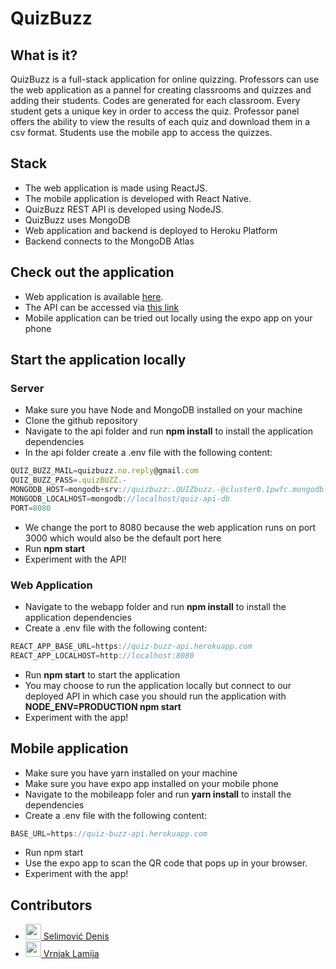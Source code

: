 # QuizBuzz

## What is it?
QuizBuzz is a full-stack application for online quizzing. Professors can use the web application as a pannel for creating classrooms and quizzes and adding 
their students. Codes are generated for each classroom. Every student gets a unique key in order to access the quiz. Professor panel offers the ability to 
view the results of each quiz and download them in a csv format. Students use the mobile app to access the quizzes. 

## Stack
* The web application is made using ReactJS. 
* The mobile application is developed with React Native. 
* QuizBuzz REST API is developed using NodeJS. 
* QuizBuzz uses MongoDB
* Web application and backend is deployed to Heroku Platform 
* Backend connects to the MongoDB Atlas 

## Check out the application
* Web application is available [here](#).
* The API can be accessed via [this link](https://quiz-buzz-api.herokuapp.com)
* Mobile application can be tried out locally using the expo app on your phone

## Start the application locally

### Server
* Make sure you have Node and MongoDB installed on your machine
* Clone the github repository
* Navigate to the api folder and run __npm install__ to install the application dependencies
* In the api folder create a .env file with the following content: 

```javascript
QUIZ_BUZZ_MAIL=quizbuzz.no.reply@gmail.com
QUIZ_BUZZ_PASS=.quizBUZZ.-
MONGODB_HOST=mongodb+srv://quizbuzz:.QUIZbuzz.-@cluster0.1pwfc.mongodb.net/quiz-api-db?retryWrites=true&w=majority
MONGODB_LOCALHOST=mongodb://localhost/quiz-api-db
PORT=8080
```
* We change the port to 8080 because the web application runs on port 3000 which would also be the default port here
* Run __npm start__
* Experiment with the API!

### Web Application
* Navigate to the webapp folder and run __npm install__ to install the application dependencies
* Create a .env file with the following content:

```javascript
REACT_APP_BASE_URL=https://quiz-buzz-api.herokuapp.com
REACT_APP_LOCALHOST=http://localhost:8080
```
* Run __npm start__ to start the application
* You may choose to run the application locally but connect to our deployed API in which case you should run the application with 
__NODE_ENV=PRODUCTION npm start__
* Experiment with the app!

## Mobile application
* Make sure you have yarn installed on your machine 
* Make sure you have expo app installed on your mobile phone
* Navigate to the mobileapp foler and run __yarn install__ to install the dependencies
* Create a .env file with the following content:

```javascript
BASE_URL=https://quiz-buzz-api.herokuapp.com
```
* Run npm start 
* Use the expo app to scan the QR code that pops up in your browser. 
* Experiment with the app!

## Contributors

* <a href="https://github.com/dselimovic1" target="_blank"><img width="25px" height="25px" src="https://github.com/dselimovic1.png"> Selimović Denis</a>
* <a href="https://github.com/lvrnjak1" target="_blank"><img width="25px" height="25px" src="https://github.com/lvrnjak1.png"> Vrnjak Lamija</a>

